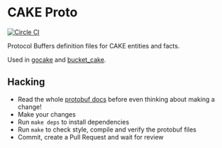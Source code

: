 # CAKE Proto
[![Circle CI](https://circleci.com/gh/ad2games/cakeproto.svg?style=svg&circle-token=be6d834778cbc50985d38d0c36fe11526195ee16)](https://circleci.com/gh/ad2games/cakeproto)

Protocol Buffers definition files for CAKE entities and facts.

Used in
[gocake](https://github.com/ad2games/gocake) and
[bucket_cake](https://github.com/ad2games/bucket_cake).

## Hacking

- Read the whole [protobuf docs](https://developers.google.com/protocol-buffers/docs/proto)
  before even thinking about making a change!
- Make your changes
- Run `make deps` to install dependencies
- Run `make` to check style, compile and verify the protobuf files
- Commit, create a Pull Request and wait for review
